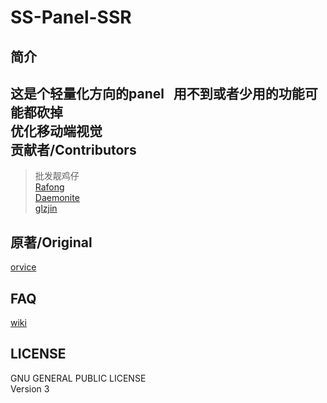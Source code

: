 SS-Panel-SSR
================
简介
--------
这是个轻量化方向的panel &nbsp; 用不到或者少用的功能可能都砍掉<br>
优化移动端视觉<br>
贡献者/Contributors
----------------
>批发靓鸡仔<br>
>[Rafong](https://github.com/Rafong973)<br>
>[Daemonite](https://github.com/Daemonite/material)<br>
>[glzjin](https://github.com/glzjin/ss-panel-v3-mod)<br>

原著/Original
------------
[orvice](https://github.com/orvice)<br>

FAQ
------------------
[wiki](https://github.com/lan894734188/ss-panel-ssr/wiki)<br>

LICENSE
----------------------------
GNU GENERAL PUBLIC LICENSE<br/>
Version 3
